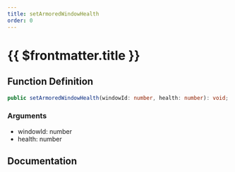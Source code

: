 ```yaml
---
title: setArmoredWindowHealth
order: 0
---
```


# {{ $frontmatter.title }}

## Function Definition

```ts
public setArmoredWindowHealth(windowId: number, health: number): void;
```

### Arguments

* windowId: number
* health: number

## Documentation

<!--@include: ./parts/setArmoredWindowHealth.md-->
